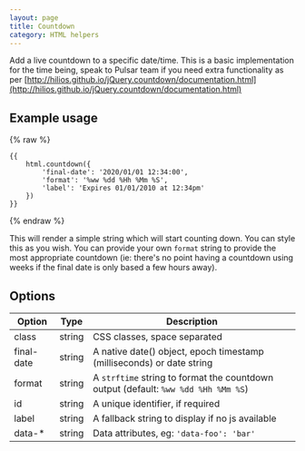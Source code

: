 ```yaml
---
layout: page
title: Countdown
category: HTML helpers
---
```


Add a live countdown to a specific date/time. This is a basic implementation for the time being, speak to Pulsar team if you need extra functionality as per [http://hilios.github.io/jQuery.countdown/documentation.html](http://hilios.github.io/jQuery.countdown/documentation.html)

## Example usage

{% raw %}
```twig
{{
    html.countdown({
        'final-date': '2020/01/01 12:34:00',
        'format': '%ww %dd %Hh %Mm %S',
        'label': 'Expires 01/01/2010 at 12:34pm'
    })
}}
```
{% endraw %}

This will render a simple string which will start counting down. You can style this as you wish. You can provide your own `format` string to provide the most appropriate countdown (ie: there's no point having a countdown using weeks if the final date is only based a few hours away).

## Options

Option     | Type   | Description
---------- | ------ | --------------------------------------------------------------
class      | string | CSS classes, space separated
final-date | string | A native date() object, epoch timestamp (milliseconds) or date string
format     | string | A `strftime` string to format the countdown output (default: `%ww %dd %Hh %Mm %S`)
id         | string | A unique identifier, if required
label      | string | A fallback string to display if no js available
data-*     | string | Data attributes, eg: `'data-foo': 'bar'`
